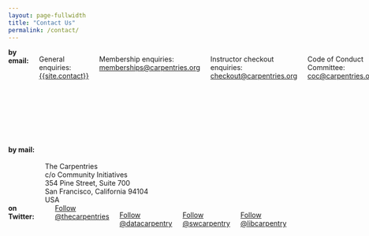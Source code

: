 ```yaml
---
layout: page-fullwidth
title: "Contact Us"
permalink: /contact/
---
```

    
<div class="row">

<div class="medium-5 columns"><strong>by email:</strong>

General enquiries: <br>
<a href="mailto:{{site.contact}}">{{site.contact}}</a><br>

Membership enquiries:<br> 
<a href="mailto:memberships@carpentries.org">memberships@carpentries.org</a><br>

Instructor checkout enquiries: <br>
<a href="mailto:checkout@carpentries.org">checkout@carpentries.org</a><br>

Code of Conduct Committee: <br>
<a href="mailto:coc@carpentries.org">coc@carpentries.org</a><br> <br> 

To contact individual staff, see our <a href="{{site.url}}/team/">team page</a>.<br>

To contact specific committees or task forces, see the <a href="{{site.url}}/committees/">committees and task forces page</a>.
  </div> 
  
<div class="medium-4 columns">  <strong>by mail:</strong> 
<br><br>
The Carpentries<br>
c/o Community Initiatives<br>
354 Pine Street, Suite 700<br>
San Francisco, California 94104<br>
USA

</div> 

<div class="medium-3 columns"> <strong>on Twitter:</strong>
<br><br>
<a href="https://twitter.com/thecarpentries?ref_src=twsrc%5Etfw" class="twitter-follow-button" data-show-count="false">Follow @thecarpentries</a><script async src="https://platform.twitter.com/widgets.js" charset="utf-8"></script>

<a href="https://twitter.com/datacarpentry?ref_src=twsrc%5Etfw" class="twitter-follow-button" data-show-count="false">Follow @datacarpentry</a><script async src="https://platform.twitter.com/widgets.js" charset="utf-8"></script>

<a href="https://twitter.com/swcarpentry?ref_src=twsrc%5Etfw" class="twitter-follow-button" data-show-count="false">Follow @swcarpentry</a><script async src="https://platform.twitter.com/widgets.js" charset="utf-8"></script>

<a href="https://twitter.com/libcarpentry?ref_src=twsrc%5Etfw" class="twitter-follow-button" data-show-count="false">Follow @libcarpentry</a><script async src="https://platform.twitter.com/widgets.js" charset="utf-8"></script>


   </div>





